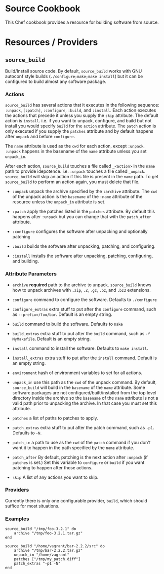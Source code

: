 # Source Cookbook

This Chef cookbook provides a resource for building software from source.

# Resources / Providers

## `source_build`

Build/Install source code.  By default, `source_build` works with GNU autoconf style builds (`./configure;make;make install`) but it can be configured to build almost any software package.

### Actions
`source_build` has several actions that it executes in the following sequence: `:unpack`, `[:patch]`, `:configure`, `:build`, and `:install`.  Each action executes the actions that precede it unless you supply the `skip` attribute.  The default action is `install`.  i.e. if you want to unpack, configure, and build but not install you would specify `build` for the `action` attribute.  The `patch` action is only executed if you supply the `patches` attribute and by default happens after `unpack` and before `configure`.

The `name` attribute is used as the `cwd` for each action, except `:unpack`.  `:unpack` happens in the basename of the `name` attribute unless you set `unpack_in`.

After each action, `source_build` touches a file called `_<action>` in the `name` path to provide idepotence. i.e. `:unpack` touches a file called `_unpack`.  `source_build` will skip an action if this file is present in the `name` path.  To get `source_build` to perform an action again, you must delete that file.

* `:unpack` unpack the archive specified by the `:archive` attribute.  The `cwd` of the unpack action is the `basename` of the `:name` attribute of the resource unless the `unpack_in` attribute is set.

* `:patch` apply the patches listed in the `patches` attribute.  By default this happens after `:unpack` but you can change that with the `patch_after` attribute.

* `:configure` configures the software after unpacking and optionally patching.

* `:build` builds the software after unpacking, patching, and configuring.

* `:install` installs the software after unpacking, patching, configuring, and building.

### Attribute Parameters

* `archive` <b>required</b> path to the archive to unpack.  `source_build` knows how to unpack archives with `.zip`, `.Z`, `.gz`, `.bz`, and `.bz2` extensions.

* `configure` command to configure the software.  Defaults to `./configure`

* `configure_extras` extra stuff to put after the `configure` command, such as `--prefix=/foo/bar`.  Default is an empty string.

* `build` command to build the software.  Defaults to `make`

* `build_extras` extra stuff to put after the `build` command, such as `-f MyMakefile`.  Default is an empty string.

* `install` command to install the software.  Defaults to `make install`.

* `install_extras` extra stuff to put after the `install` command.  Default is an empty string.

* `environment` hash of environment variables to set for all actions.

* `unpack_in` use this path as the `cwd` of the unpack command.  By default, `source_build` will build in the `basename` of the `name` attribute.  Some software packages are not configured/built/installed from the top level directory inside the archive so the `basename` of the `name` attribute is not a valid path prior to unpacking the archive.  In that case you must set this attribute.

* `patches` a list of paths to patches to apply.

* `patch_extras` extra stuff to put after the patch command, such as `-p1`.  Defaults to `-N`.

* `patch_in` a path to use as the `cwd` of the `patch` command if you don't want it to happen in the path specified by the `name` attribute.

* `patch_after` By default, patching is the next action after `:unpack` (if `patches` is set.)  Set this variable to `configure` or `build` if you want patching to happen after those actions.

* `skip` A list of any actions you want to skip.  


### Providers

Currently there is only one configurable provider, `build`, which should suffice for most situations.

### Examples

    source_build "/tmp/foo-3.2.1" do
        archive "/tmp/foo-3.2.1.tar.gz"
    end

    source_build "/home/vagrant/bar-2.2.2/src" do
        archive "/tmp/bar-2.2.2.tar.gz"
        unpack_in "/home/vagrant"
        patches ["/tmp/my_patch.diff"]
        patch_extras "-p1 -N"
    end
